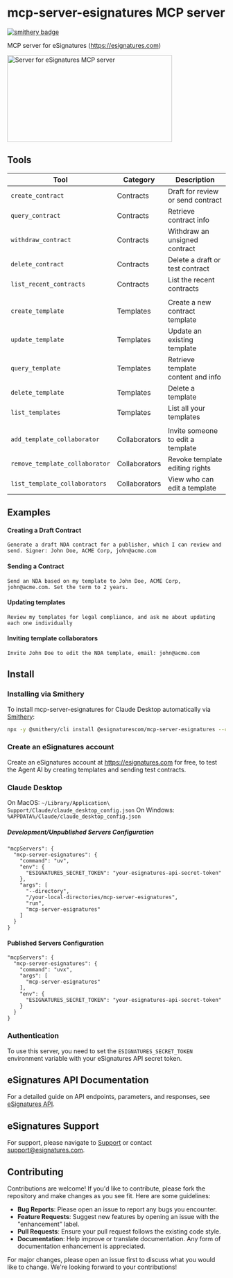 # mcp-server-esignatures MCP server
[![smithery badge](https://smithery.ai/badge/@esignaturescom/mcp-server-esignatures)](https://smithery.ai/server/@esignaturescom/mcp-server-esignatures)

MCP server for eSignatures (https://esignatures.com)

<a href="https://glama.ai/mcp/servers/0ev38n83u4"><img width="380" height="200" src="https://glama.ai/mcp/servers/0ev38n83u4/badge" alt="Server for eSignatures MCP server" /></a>

## Tools


| Tool                           | Category      | Description                        |
|--------------------------------|---------------|------------------------------------|
| `create_contract`              | Contracts     | Draft for review or send contract  |
| `query_contract`               | Contracts     | Retrieve contract info             |
| `withdraw_contract`            | Contracts     | Withdraw an unsigned contract      |
| `delete_contract`              | Contracts     | Delete a draft or test contract    |
| `list_recent_contracts`        | Contracts     | List the recent contracts          |
|                                |               |                                    |
| `create_template`              | Templates     | Create a new contract template     |
| `update_template`              | Templates     | Update an existing template        |
| `query_template`               | Templates     | Retrieve template content and info |
| `delete_template`              | Templates     | Delete a template                  |
| `list_templates`               | Templates     | List all your templates            |
|                                |               |                                    |
| `add_template_collaborator`    | Collaborators | Invite someone to edit a template  |
| `remove_template_collaborator` | Collaborators | Revoke template editing rights     |
| `list_template_collaborators`  | Collaborators | View who can edit a template       |


## Examples

#### Creating a Draft Contract

`Generate a draft NDA contract for a publisher, which I can review and send. Signer: John Doe, ACME Corp, john@acme.com`

#### Sending a Contract

`Send an NDA based on my template to John Doe, ACME Corp, john@acme.com. Set the term to 2 years.`

#### Updating templates

`Review my templates for legal compliance, and ask me about updating each one individually`

#### Inviting template collaborators

`Invite John Doe to edit the NDA template, email: john@acme.com`


## Install

### Installing via Smithery

To install mcp-server-esignatures for Claude Desktop automatically via [Smithery](https://smithery.ai/server/@esignaturescom/mcp-server-esignatures):

```bash
npx -y @smithery/cli install @esignaturescom/mcp-server-esignatures --client claude
```

### Create an eSignatures account

Create an eSignatures account at https://esignatures.com for free, to test the Agent AI by creating templates and sending test contracts.

### Claude Desktop

On MacOS: `~/Library/Application\ Support/Claude/claude_desktop_config.json`
On Windows: `%APPDATA%/Claude/claude_desktop_config.json`

##### Development/Unpublished Servers Configuration
```
"mcpServers": {
  "mcp-server-esignatures": {
    "command": "uv",
    "env": {
      "ESIGNATURES_SECRET_TOKEN": "your-esignatures-api-secret-token"
    },
    "args": [
      "--directory",
      "/your-local-directories/mcp-server-esignatures",
      "run",
      "mcp-server-esignatures"
    ]
  }
}
```

#### Published Servers Configuration
```
"mcpServers": {
  "mcp-server-esignatures": {
    "command": "uvx",
    "args": [
      "mcp-server-esignatures"
    ],
    "env": {
      "ESIGNATURES_SECRET_TOKEN": "your-esignatures-api-secret-token"
    }
  }
}
```

### Authentication

To use this server, you need to set the `ESIGNATURES_SECRET_TOKEN` environment variable with your eSignatures API secret token.

## eSignatures API Documentation

For a detailed guide on API endpoints, parameters, and responses, see [eSignatures API](https://esignatures.com/docs/api).

## eSignatures Support

For support, please navigate to [Support](https://esignatures.com/support) or contact [support@esignatures.com](mailto:support@esignatures.com).

## Contributing

Contributions are welcome! If you'd like to contribute, please fork the repository and make changes as you see fit. Here are some guidelines:

- **Bug Reports**: Please open an issue to report any bugs you encounter.
- **Feature Requests**: Suggest new features by opening an issue with the "enhancement" label.
- **Pull Requests**: Ensure your pull request follows the existing code style.
- **Documentation**: Help improve or translate documentation. Any form of documentation enhancement is appreciated.

For major changes, please open an issue first to discuss what you would like to change. We're looking forward to your contributions!
